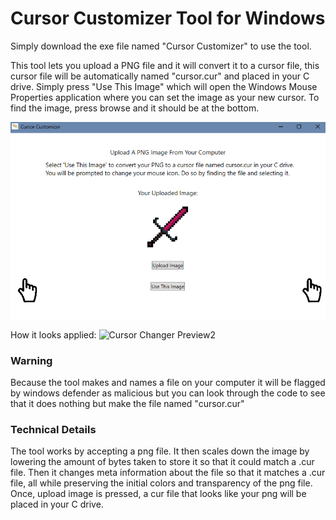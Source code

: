 # Cursor Customizer Tool for Windows

Simply download the exe file named "Cursor Customizer" to use the tool. 

This tool lets you upload a PNG file and it will convert it to a cursor file, this cursor file will be automatically named "cursor.cur" and placed in your C drive. Simply press "Use This Image" which will open the Windows Mouse Properties application where you can set the image as your new cursor. To find the image, press browse and it should be at the bottom.

![Cursor Changer Preview](https://github.com/happel3567/Cursor-Changer-Tool/blob/main/Images/cursor%20customizer%20working%20image.png)

How it looks applied:
![Cursor Changer Preview2](https://github.com/happel3567/Cursor-Changer-Tool/blob/main/Images/cursor%20customizer%20working2%20image.png)

### Warning
Because the tool makes and names a file on your computer it will be flagged by windows defender as malicious but you can look through the code to see that it does nothing but make the file named "cursor.cur"

### Technical Details
The tool works by accepting a png file. It then scales down the image by lowering the amount of bytes taken to store it so that it could match a .cur file. Then it changes meta information about the file so that it matches a .cur file, all while preserving the initial colors and transparency of the png file. Once, upload image is pressed, a cur file that looks like your png will be placed in your C drive.
